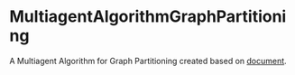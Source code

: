 # MultiagentAlgorithmGraphPartitioning
A Multiagent Algorithm for Graph Partitioning created based on [document](http://link.springer.com/chapter/10.1007%2F11732242_25).
